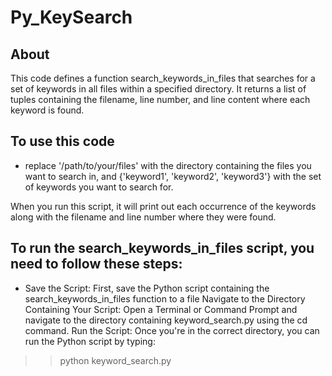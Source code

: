 # Py_KeySearch

## About
This code defines a function search_keywords_in_files that searches for a set of keywords in all files within a specified directory. 
It returns a list of tuples containing the filename, line number, and line content where each keyword is found.

## To use this code
- replace '/path/to/your/files' with the directory containing the files you want to search in, and {'keyword1', 'keyword2', 'keyword3'} with the set of keywords you want to search for.

When you run this script, it will print out each occurrence of the keywords along with the filename and line number where they were found.



## To run the search_keywords_in_files script, you need to follow these steps:

- Save the Script: First, save the Python script containing the search_keywords_in_files function to a file
Navigate to the Directory Containing Your Script: Open a Terminal or Command Prompt and navigate to the directory containing keyword_search.py using the cd command.
Run the Script: Once you're in the correct directory, you can run the Python script by typing:

>> python keyword_search.py




